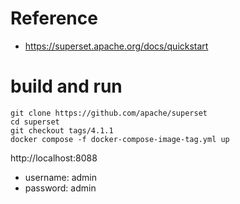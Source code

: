 # Reference
* https://superset.apache.org/docs/quickstart

# build and run
```
git clone https://github.com/apache/superset
cd superset
git checkout tags/4.1.1
docker compose -f docker-compose-image-tag.yml up
```

http://localhost:8088
* username: admin
* password: admin